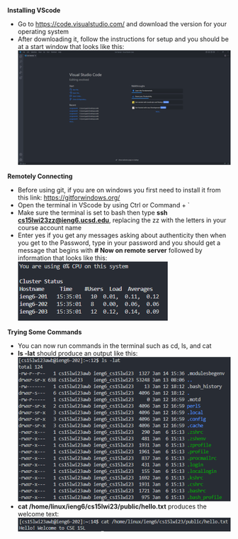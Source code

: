 **Installing VScode**
* Go to https://code.visualstudio.com/ and download the version for your operating system
* After downloading it, follow the instructions for setup and you should be at a start window that looks like this:
![Image](lab1screenshot1.png)

**Remotely Connecting**
* Before using git, if you are on windows you first need to install it from this link: https://gitforwindows.org/
* Open the terminal in VScode by using Ctrl or Command + `
* Make sure the terminal is set to bash then type **ssh cs15lwi23zz@ieng6.ucsd.edu**, replacing the zz with the letters in your course account name
* Enter yes if you get any messages asking about authenticity then when you get to the Password, type in your password and you should get a message that begins with **# Now on remote server** followed by information that looks like this:
![Image](lab1screenshot2.png)

**Trying Some Commands**
* You can now run commands in the terminal such as cd, ls, and cat
* **ls -lat** should produce an output like this:
![Image](lab1screenshot3.png)
* **cat /home/linux/ieng6/cs15lwi23/public/hello.txt** produces the welcome text:
![Image](lab1screenshot4.png)
